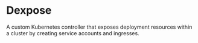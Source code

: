 # Dexpose

A custom Kubernetes controller that exposes deployment resources within a cluster by creating service accounts and ingresses. 